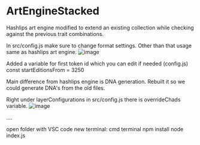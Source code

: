 # ArtEngineStacked
Hashlips art engine modified to extend an existing collection while checking against the previous trait combinations.

In src/config.js make sure to change format settings. Other than that usage same as hashlips art engine.
![image](https://user-images.githubusercontent.com/97899677/202340710-37480825-61d8-4ec1-b294-fa3342e7b918.png)

Added a variable for first token id which you can edit if needed (config.js)
const startEditionsFrom = 3250

Main difference from hashlips engine is DNA generation. 
Rebuilt it so we could generate DNA's from the old files.

Right under layerConfigurations in src/config.js there is overrideChads variable. 
![image](https://user-images.githubusercontent.com/97899677/202341293-51057575-f810-4179-9d6c-d4fb30d8f9cc.png)

....

open folder with VSC code
new terminal: cmd terminal
npm install
node index.js
